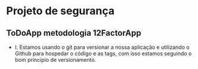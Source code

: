 # Projeto de segurança

## ToDoApp metodologia 12FactorApp
- I. Estamos usando o git para versionar a nossa aplicação e utilizando o Github para hospedar o código e as tags, com isso estamos seguindo o bom principio de versionamento.